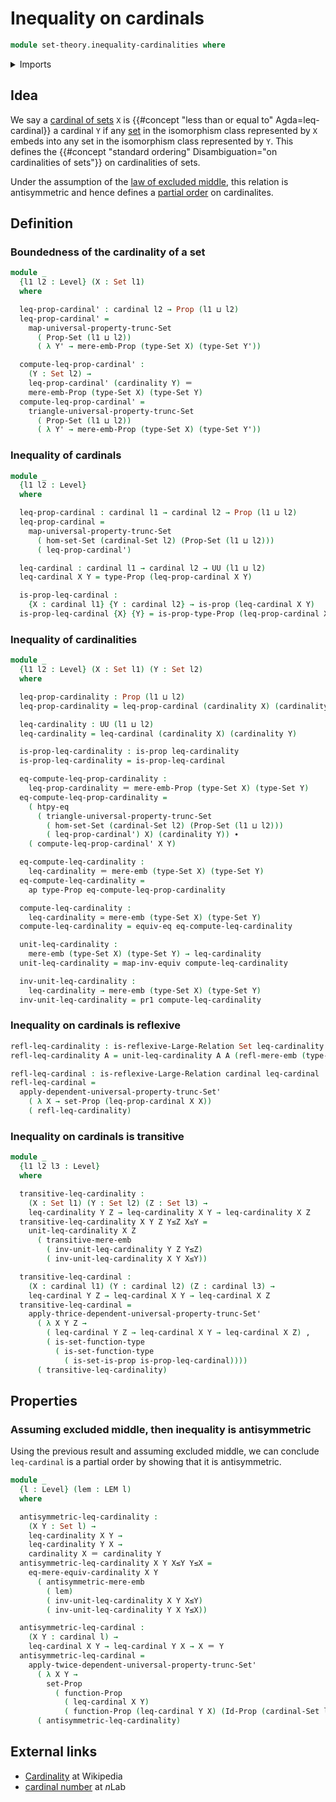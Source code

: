# Inequality on cardinals

```agda
module set-theory.inequality-cardinalities where
```

<details><summary>Imports</summary>

```agda
open import foundation.action-on-identifications-functions
open import foundation.dependent-pair-types
open import foundation.equivalences
open import foundation.function-extensionality
open import foundation.identity-types
open import foundation.large-binary-relations
open import foundation.law-of-excluded-middle
open import foundation.mere-embeddings
open import foundation.propositional-extensionality
open import foundation.propositions
open import foundation.set-truncations
open import foundation.sets
open import foundation.univalence
open import foundation.universe-levels

open import set-theory.cardinalities
```

</details>

## Idea

We say a [cardinal of sets](set-theory.cardinalities.md) `X` is
{{#concept "less than or equal to" Agda=leq-cardinal}} a cardinal `Y` if any
[set](foundation-core.sets.md) in the isomorphism class represented by `X`
embeds into any set in the isomorphism class represented by `Y`. This defines
the {{#concept "standard ordering" Disambiguation="on cardinalities of sets"}}
on cardinalities of sets.

Under the assumption of the
[law of excluded middle](foundation.law-of-excluded-middle.md), this relation is
antisymmetric and hence defines a [partial order](order-theory.posets.md) on
cardinalites.

## Definition

### Boundedness of the cardinality of a set

```agda
module _
  {l1 l2 : Level} (X : Set l1)
  where

  leq-prop-cardinal' : cardinal l2 → Prop (l1 ⊔ l2)
  leq-prop-cardinal' =
    map-universal-property-trunc-Set
      ( Prop-Set (l1 ⊔ l2))
      ( λ Y' → mere-emb-Prop (type-Set X) (type-Set Y'))

  compute-leq-prop-cardinal' :
    (Y : Set l2) →
    leq-prop-cardinal' (cardinality Y) ＝
    mere-emb-Prop (type-Set X) (type-Set Y)
  compute-leq-prop-cardinal' =
    triangle-universal-property-trunc-Set
      ( Prop-Set (l1 ⊔ l2))
      ( λ Y' → mere-emb-Prop (type-Set X) (type-Set Y'))
```

### Inequality of cardinals

```agda
module _
  {l1 l2 : Level}
  where

  leq-prop-cardinal : cardinal l1 → cardinal l2 → Prop (l1 ⊔ l2)
  leq-prop-cardinal =
    map-universal-property-trunc-Set
      ( hom-set-Set (cardinal-Set l2) (Prop-Set (l1 ⊔ l2)))
      ( leq-prop-cardinal')

  leq-cardinal : cardinal l1 → cardinal l2 → UU (l1 ⊔ l2)
  leq-cardinal X Y = type-Prop (leq-prop-cardinal X Y)

  is-prop-leq-cardinal :
    {X : cardinal l1} {Y : cardinal l2} → is-prop (leq-cardinal X Y)
  is-prop-leq-cardinal {X} {Y} = is-prop-type-Prop (leq-prop-cardinal X Y)
```

### Inequality of cardinalities

```agda
module _
  {l1 l2 : Level} (X : Set l1) (Y : Set l2)
  where

  leq-prop-cardinality : Prop (l1 ⊔ l2)
  leq-prop-cardinality = leq-prop-cardinal (cardinality X) (cardinality Y)

  leq-cardinality : UU (l1 ⊔ l2)
  leq-cardinality = leq-cardinal (cardinality X) (cardinality Y)

  is-prop-leq-cardinality : is-prop leq-cardinality
  is-prop-leq-cardinality = is-prop-leq-cardinal

  eq-compute-leq-prop-cardinality :
    leq-prop-cardinality ＝ mere-emb-Prop (type-Set X) (type-Set Y)
  eq-compute-leq-prop-cardinality =
    ( htpy-eq
      ( triangle-universal-property-trunc-Set
        ( hom-set-Set (cardinal-Set l2) (Prop-Set (l1 ⊔ l2)))
        ( leq-prop-cardinal') X) (cardinality Y)) ∙
    ( compute-leq-prop-cardinal' X Y)

  eq-compute-leq-cardinality :
    leq-cardinality ＝ mere-emb (type-Set X) (type-Set Y)
  eq-compute-leq-cardinality =
    ap type-Prop eq-compute-leq-prop-cardinality

  compute-leq-cardinality :
    leq-cardinality ≃ mere-emb (type-Set X) (type-Set Y)
  compute-leq-cardinality = equiv-eq eq-compute-leq-cardinality

  unit-leq-cardinality :
    mere-emb (type-Set X) (type-Set Y) → leq-cardinality
  unit-leq-cardinality = map-inv-equiv compute-leq-cardinality

  inv-unit-leq-cardinality :
    leq-cardinality → mere-emb (type-Set X) (type-Set Y)
  inv-unit-leq-cardinality = pr1 compute-leq-cardinality
```

### Inequality on cardinals is reflexive

```agda
refl-leq-cardinality : is-reflexive-Large-Relation Set leq-cardinality
refl-leq-cardinality A = unit-leq-cardinality A A (refl-mere-emb (type-Set A))

refl-leq-cardinal : is-reflexive-Large-Relation cardinal leq-cardinal
refl-leq-cardinal =
  apply-dependent-universal-property-trunc-Set'
    ( λ X → set-Prop (leq-prop-cardinal X X))
    ( refl-leq-cardinality)
```

### Inequality on cardinals is transitive

```agda
module _
  {l1 l2 l3 : Level}
  where

  transitive-leq-cardinality :
    (X : Set l1) (Y : Set l2) (Z : Set l3) →
    leq-cardinality Y Z → leq-cardinality X Y → leq-cardinality X Z
  transitive-leq-cardinality X Y Z Y≤Z X≤Y =
    unit-leq-cardinality X Z
      ( transitive-mere-emb
        ( inv-unit-leq-cardinality Y Z Y≤Z)
        ( inv-unit-leq-cardinality X Y X≤Y))

  transitive-leq-cardinal :
    (X : cardinal l1) (Y : cardinal l2) (Z : cardinal l3) →
    leq-cardinal Y Z → leq-cardinal X Y → leq-cardinal X Z
  transitive-leq-cardinal =
    apply-thrice-dependent-universal-property-trunc-Set'
      ( λ X Y Z →
        ( leq-cardinal Y Z → leq-cardinal X Y → leq-cardinal X Z) ,
        ( is-set-function-type
          ( is-set-function-type
            ( is-set-is-prop is-prop-leq-cardinal))))
      ( transitive-leq-cardinality)
```

## Properties

### Assuming excluded middle, then inequality is antisymmetric

Using the previous result and assuming excluded middle, we can conclude
`leq-cardinal` is a partial order by showing that it is antisymmetric.

```agda
module _
  {l : Level} (lem : LEM l)
  where

  antisymmetric-leq-cardinality :
    (X Y : Set l) →
    leq-cardinality X Y →
    leq-cardinality Y X →
    cardinality X ＝ cardinality Y
  antisymmetric-leq-cardinality X Y X≤Y Y≤X =
    eq-mere-equiv-cardinality X Y
      ( antisymmetric-mere-emb
        ( lem)
        ( inv-unit-leq-cardinality X Y X≤Y)
        ( inv-unit-leq-cardinality Y X Y≤X))

  antisymmetric-leq-cardinal :
    (X Y : cardinal l) →
    leq-cardinal X Y → leq-cardinal Y X → X ＝ Y
  antisymmetric-leq-cardinal =
    apply-twice-dependent-universal-property-trunc-Set'
      ( λ X Y →
        set-Prop
          ( function-Prop
            ( leq-cardinal X Y)
            ( function-Prop (leq-cardinal Y X) (Id-Prop (cardinal-Set l) X Y))))
      ( antisymmetric-leq-cardinality)
```

## External links

- [Cardinality](https://en.wikipedia.org/wiki/Cardinality) at Wikipedia
- [cardinal number](https://ncatlab.org/nlab/show/cardinal+number) at $n$Lab
